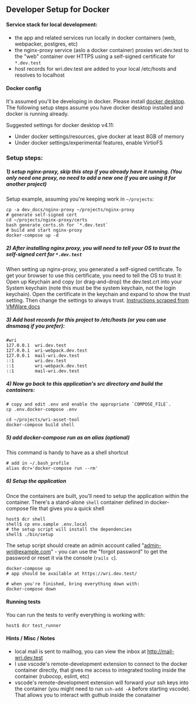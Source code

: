 ## Developer Setup for Docker

#### Service stack for local development:
- the app and related services run locally in docker containers (web, webpacker, postgres, etc)
- the nginx-proxy service (aslo a docker container) proxies wri.dev.test to the "web" container over HTTPS using a self-signed certificate for `*.dev.test`
- host records for wri.dev.test are added to your local /etc/hosts and resolves to localhost


#### Docker config
It's assumed you'll be developing in docker. Please install [docker desktop](https://www.docker.com/products/docker-desktop/). The following setup steps assume you have docker desktop installed and docker is running already.

Suggested settings for docker desktop v4.11:
- Under docker settings/resources, give docker at least 8GB of memory
- Under docker settings/experimental features, enable VirtioFS

### Setup steps:

##### 1) setup nginx-proxy, skip this step if you already have it running. (You only need one proxy, no need to add a new one if you are using it for another project)

Setup example, assuming you're keeping work in `~/projects`:
```
cp -a dev_docs/nginx-proxy ~/projects/nginx-proxy
# generate self-signed cert
cd ~/projects/nginx-proxy/certs
bash generate_certs.sh for `*.dev.test`
# build and start nginx-proxy
docker-compose up -d
```

##### 2) After installing nginx proxy, you will need to tell your OS to trust the self-signed cert for `*.dev.test`

When setting up nginx-proxy, you generated a self-signed certificate. To get your browser to use this certificate, you need to tell the OS to trust it: Open up Keychain and copy (or drag-and-drop) the dev.test.crt into your System keychain (note this must be the system keychain, not the login keychain). Open the certificate in the keychain and expand to show the trust setting. Then change the settings to always trust. [Instructions scraped from VMWare docs](https://docs.vmware.com/en/Horizon-FLEX/1.12/com.vmware.horizon.flex.admin.doc/GUID-23DDDCF8-B59A-439E-97F1-DFFE92616EF0.html)

##### 3) Add host records for this project to /etc/hosts (or you can use dnsmasq if you prefer):
```
#wri
127.0.0.1  wri.dev.test
127.0.0.1  wri-webpack.dev.test
127.0.0.1  mail-wri.dev.test
::1        wri.dev.test
::1        wri-webpack.dev.test
::1        mail-wri.dev.test

```

##### 4) Now go back to this application's src directory and build the containers:
```
# copy and edit .env and enable the appropriate `COMPOSE_FILE`.
cp .env.docker-compose .env

cd ~/projects/wri-asset-tool
docker-compose build shell
```

##### 5) add docker-compose run as an alias (optional)
This command is handy to have as a shell shortcut
```
# add in ~/.bash_profile
alias dcr='docker-compose run --rm'
```

##### 6) Setup the application

Once the containers are built, you'll need to setup the application within the container. There's a stand-alone `shell` container defined in docker-compose file that gives you a quick shell

```
host$ dcr shell
shell$ cp env.sample .env.local
# the setup script will install the dependencies
shell$ ./bin/setup
```

The setup script should create an admin account called "admin-wri@example.com" - you can use the "forgot password" to get the password or reset it via the console (`rails c`).

```
docker-compose up
# app should be available at https://wri.dev.test/

# when you're finished, bring everything down with:
docker-compose down
```

#### Running tests
You can run the tests to verify everything is working with:
```
host$ dcr test_runner
```

#### Hints / Misc / Notes
* local mail is sent to mailhog, you can view the inbox at http://mail-wri.dev.test
* I use vscode's remote-development extension to connect to the docker container directly, that gives me access to integrated tooling inside the container (rubocop, eslint, etc)
* vscode's remote-development extension will forward your ssh keys into the container (you might need to run `ssh-add -A` before starting vscode). That allows you to interact with guthub inside the conatainer

